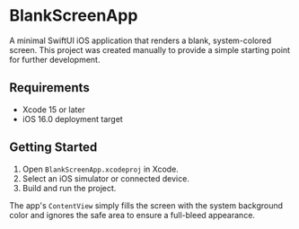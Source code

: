 # BlankScreenApp

A minimal SwiftUI iOS application that renders a blank, system-colored screen. This project was created manually to provide a simple starting point for further development.

## Requirements
- Xcode 15 or later
- iOS 16.0 deployment target

## Getting Started
1. Open `BlankScreenApp.xcodeproj` in Xcode.
2. Select an iOS simulator or connected device.
3. Build and run the project.

The app's `ContentView` simply fills the screen with the system background color and ignores the safe area to ensure a full-bleed appearance.
